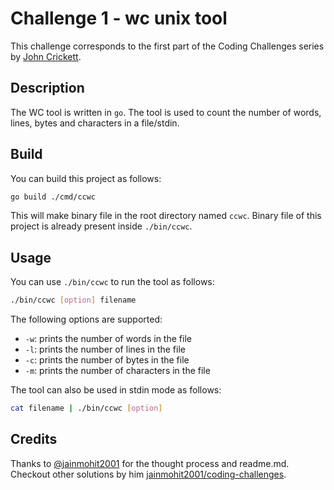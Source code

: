 # Challenge 1 - wc unix tool

This challenge corresponds to the first part of the Coding Challenges series by [John Crickett](https://codingchallenges.fyi/challenges/challenge-wc).

## Description

The WC tool is written in `go`. The tool is used to count the number of words, lines, bytes and characters in a file/stdin.

## Build

You can build this project as follows:

```bash
go build ./cmd/ccwc
```

This will make binary file in the root directory named `ccwc`. Binary file of this project is already present inside `./bin/ccwc`.

## Usage

You can use `./bin/ccwc` to run the tool as follows:

```bash
./bin/ccwc [option] filename
```

The following options are supported:

- `-w`: prints the number of words in the file
- `-l`: prints the number of lines in the file
- `-c`: prints the number of bytes in the file
- `-m`: prints the number of characters in the file

The tool can also be used in stdin mode as follows:

```bash
cat filename | ./bin/ccwc [option]
```

## Credits

Thanks to [@jainmohit2001](https://github.com/jainmohit2001) for the thought process and readme.md. Checkout other solutions by him [jainmohit2001/coding-challenges](https://github.com/jainmohit2001/coding-challenges).
